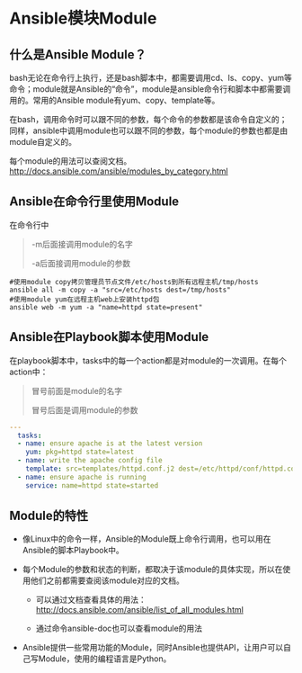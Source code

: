 # Ansible模块Module


## 什么是Ansible Module？

bash无论在命令行上执行，还是bash脚本中，都需要调用cd、ls、copy、yum等命令；module就是Ansible的“命令”，module是ansible命令行和脚本中都需要调用的。常用的Ansible module有yum、copy、template等。

在bash，调用命令时可以跟不同的参数，每个命令的参数都是该命令自定义的；同样，ansible中调用module也可以跟不同的参数，每个module的参数也都是由module自定义的。

每个module的用法可以查阅文档。http://docs.ansible.com/ansible/modules_by_category.html



## Ansible在命令行里使用Module

在命令行中

> -m后面接调用module的名字
>
> -a后面接调用module的参数

```shell
#使用module copy拷贝管理员节点文件/etc/hosts到所有远程主机/tmp/hosts
ansible all -m copy -a "src=/etc/hosts dest=/tmp/hosts"
#使用module yum在远程主机web上安装httpd包
ansible web -m yum -a "name=httpd state=present"
```


## Ansible在Playbook脚本使用Module

在playbook脚本中，tasks中的每一个action都是对module的一次调用。在每个action中：

> 冒号前面是module的名字
>
> 冒号后面是调用module的参数

```yaml
---
  tasks:
  - name: ensure apache is at the latest version
    yum: pkg=httpd state=latest
  - name: write the apache config file
    template: src=templates/httpd.conf.j2 dest=/etc/httpd/conf/httpd.conf
  - name: ensure apache is running
    service: name=httpd state=started

```

## Module的特性

* 像Linux中的命令一样，Ansible的Module既上命令行调用，也可以用在Ansible的脚本Playbook中。

* 每个Module的参数和状态的判断，都取决于该module的具体实现，所以在使用他们之前都需要查阅该module对应的文档。

  * 可以通过文档查看具体的用法： http://docs.ansible.com/ansible/list_of_all_modules.html

  * 通过命令ansible-doc也可以查看module的用法

* Ansible提供一些常用功能的Module，同时Ansible也提供API，让用户可以自己写Module，使用的编程语言是Python。

